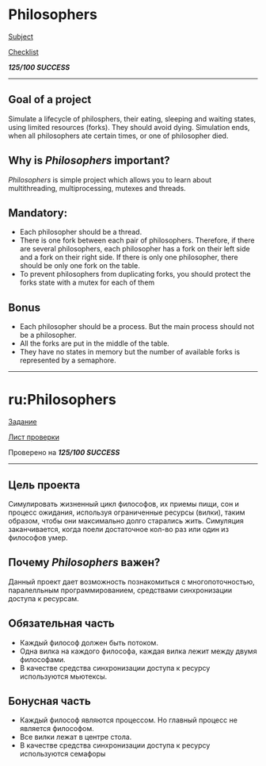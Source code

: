 # Philosophers
[Subject](https://cdn.intra.42.fr/pdf/pdf/47291/en.subject.pdf)

[Checklist](https://github.com/mharriso/school21-checklists/blob/master/ng_4_philosophers.pdf)

***125/100 SUCCESS***

---

## Goal of a project

Simulate a lifecycle of philosphers, their eating, sleeping and waiting states, using limited resources (forks).
They should avoid dying. Simulation ends, when all philosophers ate certain times, or one of philosopher died.

## Why is *Philosophers* important?

*Philosophers* is simple project which allows you to learn about multithreading, multiprocessing, mutexes and threads.  

## Mandatory:

-  Each philosopher should be a thread.
-  There is one fork between each pair of philosophers. Therefore, if there are several
philosophers, each philosopher has a fork on their left side and a fork on their right
side. If there is only one philosopher, there should be only one fork on the table.
-  To prevent philosophers from duplicating forks, you should protect the forks state
with a mutex for each of them

## Bonus

-  Each philosopher should be a process. But the main process should not be a
philosopher.
-  All the forks are put in the middle of the table.
-  They have no states in memory but the number of available forks is represented by
a semaphore.


---
# ru:Philosophers

[Задание](https://cdn.intra.42.fr/pdf/pdf/47291/en.subject.pdf)

[Лист проверки](https://github.com/mharriso/school21-checklists/blob/master/ng_4_philosophers.pdf)

Проверено на ***125/100 SUCCESS***

---

## Цель проекта

Симулировать жизненный цикл философов, их приемы пищи, сон и процесс ожидания, используя ограниченные ресурсы (вилки),
таким образом, чтобы они максимально долго старались жить. Симуляция заканчивается, когда поели достаточное кол-во раз или
один из философов умер. 

## Почему *Philosophers* важен?

Данный проект дает возможность познакомиться с многопоточностью, паралелльным программированием, средствами синхронизации
доступа к ресурсам.

## Обязательная часть

- Каждый философ должен быть потоком. 
- Одна вилка на каждого философа, каждая вилка лежит между двумя философами.
- В качестве средства синхронизации доступа к ресурсу используются мьютексы.

## Бонусная часть

- Каждый философ являются процессом. Но главный процесс не является философом.
- Все вилки лежат в центре стола.
- В качестве средства синхронизации доступа к ресурсу используются семафоры